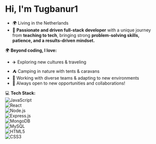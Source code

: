 # Hi, I'm Tugbanur1
- 🌍 Living in the Netherlands  
- 🚀 **Passionate and driven full-stack developer** with a unique journey from **teaching to tech**, bringing strong **problem-solving skills, patience, and a results-driven mindset.**  

🌍 **Beyond coding, I love:**  
- ✈️ Exploring new cultures & traveling  
- ⛺ Camping in nature with tents & caravans  
- 👥 Working with diverse teams & adapting to new environments    
- 🌱 Always open to new opportunities and collaborations!  

💻 **Tech Stack:**  
![JavaScript](https://img.shields.io/badge/JavaScript-F7DF1E?style=for-the-badge&logo=javascript&logoColor=black)  
![React](https://img.shields.io/badge/React-61DAFB?style=for-the-badge&logo=react&logoColor=black)  
![Node.js](https://img.shields.io/badge/Node.js-339933?style=for-the-badge&logo=nodedotjs&logoColor=white)  
![Express.js](https://img.shields.io/badge/Express.js-000000?style=for-the-badge&logo=express&logoColor=white)  
![MongoDB](https://img.shields.io/badge/MongoDB-47A248?style=for-the-badge&logo=mongodb&logoColor=white)  
![MySQL](https://img.shields.io/badge/MySQL-4479A1?style=for-the-badge&logo=mysql&logoColor=white)  
![HTML5](https://img.shields.io/badge/HTML5-E34F26?style=for-the-badge&logo=html5&logoColor=white)  
![CSS3](https://img.shields.io/badge/CSS3-1572B6?style=for-the-badge&logo=css3&logoColor=white)  
